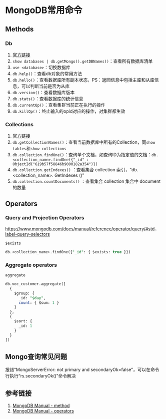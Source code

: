 # MongoDB常用命令

## Methods

### Db

1. [官方链接](https://www.mongodb.com/docs/manual/reference/method/js-database/)
2. `show databases | db.getMongo().getDBNames()`：查看所有数据库清单
3. `use <database>`：切换数据库
4. `db.help()`：查看db对象的常用方法
5. `db.hello()`：查看数据库所有副本状态，PS：返回信息中包括主库和从库信息，可以判断当前是否为从库
6. `db.version()`：查看数据库版本
7. `db.stats()`：查看数据库的统计信息
8. `db.currentOp()`：查看集群当前正在执行的操作
9. `db.killOp()`：终止输入的opid对应的操作，对集群都生效


### Collections

1. [官方链接](https://www.mongodb.com/docs/manual/reference/method/js-collection/)
2. `db.getCollectionNames()`：查看当前数据库中所有的Collection，同`show tables`和`show collections`
3. `db.collection.findOne()`：查询单个文档，如查询ID为指定值的文档：`db.<collection_name>.findOne({"_id" : ObjectId("619b57f58846b9000182a354")})`
4. `db.collection.getIndexes()` ：查看集合 collection 索引，“db.<collection_name>. GetIndexes ()”
5. `db.collection.countDocuments()` ：查看集合 collection 集合中 document 的数量


## Operators

### Query and Projection Operators

https://www.mongodb.com/docs/manual/reference/operator/query/#std-label-query-selectors


`$exists`

```sql
db.<collection_name>.findOne({"_id": { $exists: true }})
```


### Aggregate operators

`aggregate`

```sql
db.voc_customer.aggregate([
  {
    $group: {
      _id: "$day",
      count: { $sum: 1 }
    }
  },
  {
    $sort: {
      _id: 1
    }
  }
])
```


## Mongo查询常见问题
报错“MongoServerError: not primary and secondaryOk=false”，可以在命令行执行“rs.secondaryOk()”命令解决



## 参考链接
1. [MongoDB Manual - method](https://www.mongodb.com/docs/manual/reference/method/)
2. [MongoDB Manual - operators](https://www.mongodb.com/docs/manual/reference/operator/)
